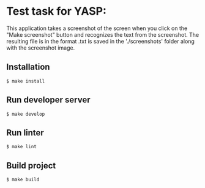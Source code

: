 # Test task for YASP:
This application takes a screenshot of the screen when you click on the "Make screenshot" button and recognizes the text from the screenshot. The resulting file is in the format .txt is saved in the './screenshots' folder along with the screenshot image.<br>


## Installation

```
$ make install
```

## Run developer server

```
$ make develop
```

## Run linter

```
$ make lint
```

## Build project

```
$ make build
```
